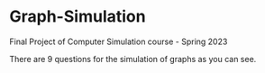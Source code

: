 # Graph-Simulation
Final Project of Computer Simulation course - Spring 2023

There are 9 questions for the simulation of graphs as you can see.

